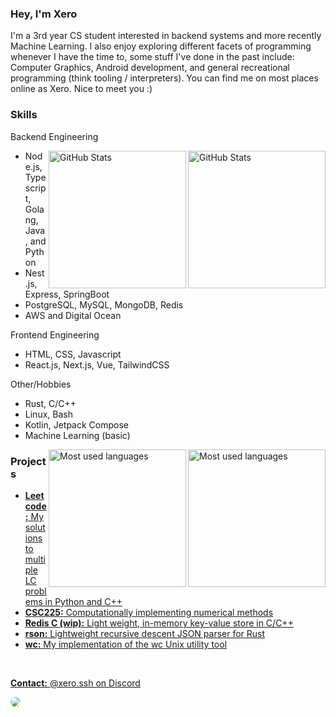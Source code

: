 <!-- <section>
  <a style="text-decoration: none;" href="https://github.com/dev-xero">
    <img src="https://img.shields.io/github/followers/dev-xero?logo=github&style=for-the-badge&logoColor=white&labelColor=131820&color=FFFFFF" />
  </a>
  <a style="text-decoration: none;" href="https://github.com/dev-xero">
    <img src="https://img.shields.io/github/stars/dev-xero?affiliations=OWNER%2CCOLLABORATOR&logo=github&style=for-the-badge&logoColor=white&labelColor=131820&color=FFFFFF" />
  </a>   
    <a style="text-decoration: none;" href="https://github.com/dev-xero">
    <img style="border-radius:10px" src="https://hits.sh/github.com/dev-xero/hits.svg?color=FFFFFF&labelColor=131820&style=for-the-badge&logo=stackblitz"/>
  </a>
</section> -->

<section>
  <h3><b>Hey, I'm Xero</b></h3>
  <p>
    I'm a 3rd year CS student interested in backend systems and more recently Machine Learning. I also enjoy exploring different facets of programming whenever I have the time to, some stuff I've done in the past include: Computer Graphics, Android development, and general recreational programming (think tooling / interpreters). You can find me on most places online as Xero. Nice to meet you :)
  </p>
</section>

<section>
  <h3>Skills</h3>
  <p>Backend Engineering</p>
  <a href="#gh-dark-mode-only">
    <img align="right" src="https://github-readme-stats.vercel.app/api?username=dev-xero&theme=dark&layout=compact&hide_border=true&bg_color=0D1117" height="220px" alt="GitHub Stats">
  </a>
  <a href="#gh-light-mode-only">
    <img align="right" src="https://github-readme-stats.vercel.app/api?username=dev-xero&theme=light&layout=compact&hide_border=true&title_color=131820" height="220px" alt="GitHub Stats">
  </a>
  <ul>
    <li>Node.js, Typescript, Golang, Java, and Python</li>
    <li>Nest.js, Express, SpringBoot</li>
    <li>PostgreSQL, MySQL, MongoDB, Redis</li>
    <li>AWS and Digital Ocean</li>
  </ul>
  <p>Frontend Engineering</p>
  <ul>
    <li>HTML, CSS, Javascript</li>
    <li>React.js, Next.js, Vue, TailwindCSS</li>
  </ul>
  <p>Other/Hobbies</p>
  <ul>
    <li>Rust, C/C++</li>
    <li>Linux, Bash</li>
    <li>Kotlin, Jetpack Compose</li>
    <li>Machine Learning (basic)</li>
  </ul>
  <a href="#gh-dark-mode-only">
    <img align="right" src="https://github-readme-stats.vercel.app/api/top-langs/?username=dev-xero&langs_count=10&v=174&theme=dark&layout=compact&hide_border=true&bg_color=0D1117" height="220px" alt="Most used languages">
  </a>
  <a href="#gh-light-mode-only">
    <img align="right" src="https://github-readme-stats.vercel.app/api/top-langs/?username=dev-xero&langs_count=10&v=174&theme=light&layout=compact&hide_border=true&title_color=131820" height="220px" alt="Most used languages">
  </a>
</section>

<section>
  <h3>Projects</h3>
  <ul>
    <li>
      <b><a href="https://github.com/dev-xero/leetcode">Leetcode</>:</b> My solutions to multiple LC problems in Python and C++
    </li>
    <li>
      <b><a href="https://github.com/dev-xero/csc225">CSC225</>:</b> Computationally implementing numerical methods
    </li>
    <li>
      <b><a href="https://github.com/dev-xero/redis-c">Redis C (wip)</>:</b> Light weight, in-memory key-value store in C/C++
    </li>
    <li>
      <b><a href="https://github.com/dev-xero/rson">rson</>:</b> Lightweight recursive descent JSON parser for Rust
    </li>
    <li>
      <b><a href="https://github.com/dev-xero/wc">wc</>:</b> My implementation of the wc Unix utility tool
    </li>
  </ul>
</section>

<br/>
<p>
  <b>Contact:</b> @xero.ssh on Discord
</p>

  </a>   
    <a style="text-decoration: none;" href="https://github.com/dev-xero">
    <img style="border-radius:10px" src="https://hits.sh/github.com/dev-xero/hits.svg?color=FFFFFF&labelColor=131820&style=for-the-badge&logo=stackblitz&label=this%20many%20people%20viewed%20this%20page"/>
  </a>
